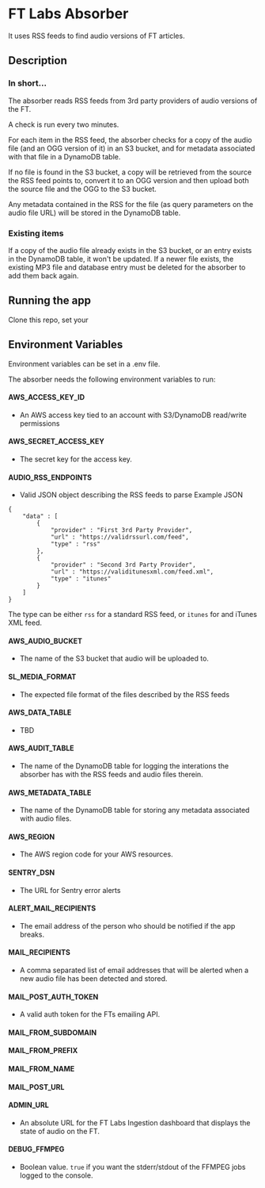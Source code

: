 # FT Labs Absorber
It uses RSS feeds to find audio versions of FT articles.

## Description

### In short...
The absorber reads RSS feeds from 3rd party providers of audio versions of the FT. 

A check is run every two minutes.

For each item in the RSS feed, the absorber checks for a copy of the audio file (and an OGG version of it) in an S3 bucket, and for metadata associated with that file in a DynamoDB table.

If no file is found in the S3 bucket, a copy will be retrieved from the source the RSS feed points to, convert it to an OGG version and then upload both the source file and the OGG to the S3 bucket. 

Any metadata contained in the RSS for the file (as query parameters on the audio file URL) will be stored in the DynamoDB table.

### Existing items
If a copy of the audio file already exists in the S3 bucket, or an entry exists in the DynamoDB table, it won't be updated. If a newer file exists, the existing MP3 file and database entry must be deleted for the absorber to add them back again.

## Running the app

Clone this repo, set your 

## Environment Variables

Environment variables can be set in a .env file.

The absorber needs the following environment variables to run:

#### AWS_ACCESS_KEY_ID

- An AWS access key tied to an account with S3/DynamoDB read/write permissions

#### AWS_SECRET_ACCESS_KEY

- The secret key for the access key.

#### AUDIO_RSS_ENDPOINTS

- Valid JSON object describing the RSS feeds to parse
Example JSON
```
{
	"data" : [
		{
			"provider" : "First 3rd Party Provider",
			"url" : "https://validrssurl.com/feed",
			"type" : "rss"
		},
		{
			"provider" : "Second 3rd Party Provider",
			"url" : "https://validitunesxml.com/feed.xml",
			"type" : "itunes"
		}
	]
}
```

The type can be either `rss` for a standard RSS feed, or `itunes` for and iTunes XML feed. 

#### AWS_AUDIO_BUCKET

- The name of the S3 bucket that audio will be uploaded to.

#### SL_MEDIA_FORMAT

- The expected file format of the files described by the RSS feeds

#### AWS_DATA_TABLE

- TBD

#### AWS_AUDIT_TABLE

- The name of the DynamoDB table for logging the interations the absorber has with the RSS feeds and audio files therein.

#### AWS_METADATA_TABLE

- The name of the DynamoDB table for storing any metadata associated with audio files.

#### AWS_REGION

- The AWS region code for your AWS resources.

#### SENTRY_DSN

- The URL for Sentry error alerts

#### ALERT_MAIL_RECIPIENTS

- The email address of the person who should be notified if the app breaks.

#### MAIL_RECIPIENTS

- A comma separated list of email addresses that will be alerted when a new audio file has been detected and stored.

#### MAIL_POST_AUTH_TOKEN

- A valid auth token for the FTs emailing API.

#### MAIL_FROM_SUBDOMAIN

#### MAIL_FROM_PREFIX

#### MAIL_FROM_NAME

#### MAIL_POST_URL

#### ADMIN_URL

- An absolute URL for the FT Labs Ingestion dashboard that displays the state of audio on the FT.

#### DEBUG_FFMPEG

- Boolean value. `true` if you want the stderr/stdout of the FFMPEG jobs logged to the console. 

